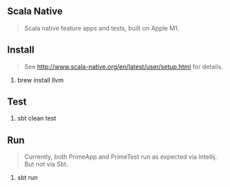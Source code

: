 Scala Native
------------
>Scala native feature apps and tests, built on Apple M1.

Install
-------
>See http://www.scala-native.org/en/latest/user/setup.html for details.
1. brew install llvm

Test
----
1. sbt clean test

Run
---
>Currently, both PrimeApp and PrimeTest run as expected via Intellij. But not via Sbt.
1. sbt run